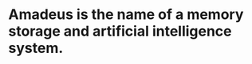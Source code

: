 Amadeus is the name of a memory storage and artificial intelligence system.
===========================================================================
